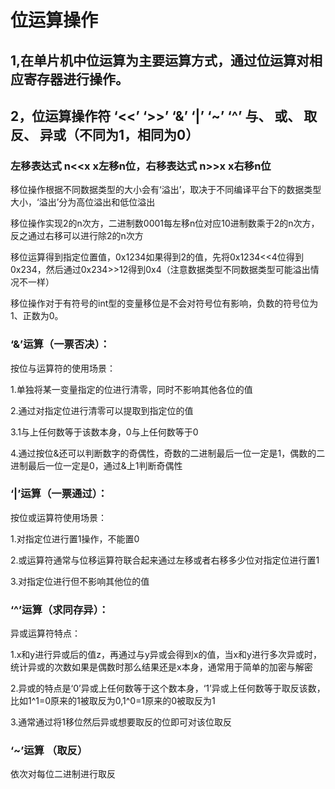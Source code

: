 # 位运算操作
## 1,在单片机中位运算为主要运算方式，通过位运算对相应寄存器进行操作。
## 2，位运算操作符 ‘<<’ ‘>>’ ‘&’ ‘|’ ‘~’ ‘^’ 与、 或、 取反、 异或（不同为1，相同为0）
### 左移表达式 n<<x x左移n位，右移表达式 n>>x x右移n位
移位操作根据不同数据类型的大小会有‘溢出’，取决于不同编译平台下的数据类型大小，‘溢出’分为高位溢出和低位溢出

移位操作实现2的n次方，二进制数0001每左移n位对应10进制数乘于2的n次方，反之通过右移可以进行除2的n次方

移位运算得到指定位置值，0x1234如果得到2的值，先将0x1234<<4位得到0x234，然后通过0x234>>12得到0x4（注意数据类型不同数据类型可能溢出情况不一样）

移位操作对于有符号的int型的变量移位是不会对符号位有影响，负数的符号位为1、正数为0。
### ‘&’运算（一票否决）：
按位与运算符的使用场景：

1.单独将某一变量指定的位进行清零，同时不影响其他各位的值

2.通过对指定位进行清零可以提取到指定位的值

3.1与上任何数等于该数本身，0与上任何数等于0

4.通过按位&还可以判断数字的奇偶性，奇数的二进制最后一位一定是1，偶数的二进制最后一位一定是0，通过&上1判断奇偶性
### ‘|’运算（一票通过）：
按位或运算符使用场景：

1.对指定位进行置1操作，不能置0

2.或运算符通常与位移运算符联合起来通过左移或者右移多少位对指定位进行置1

3.对指定位进行但不影响其他位的值
### ‘^’运算（求同存异）：
异或运算符特点：

1.x和y进行异或后的值z，再通过与y异或会得到x的值，当x和y进行多次异或时，统计异或的次数如果是偶数时那么结果还是x本身，通常用于简单的加密与解密

2.异或的特点是‘0’异或上任何数等于这个数本身，‘1’异或上任何数等于取反该数，比如1^1=0原来的1被取反为0,1^0=1原来的0被取反为1

3.通常通过将1移位然后异或想要取反的位即可对该位取反

### ‘~’运算 （取反）
依次对每位二进制进行取反
